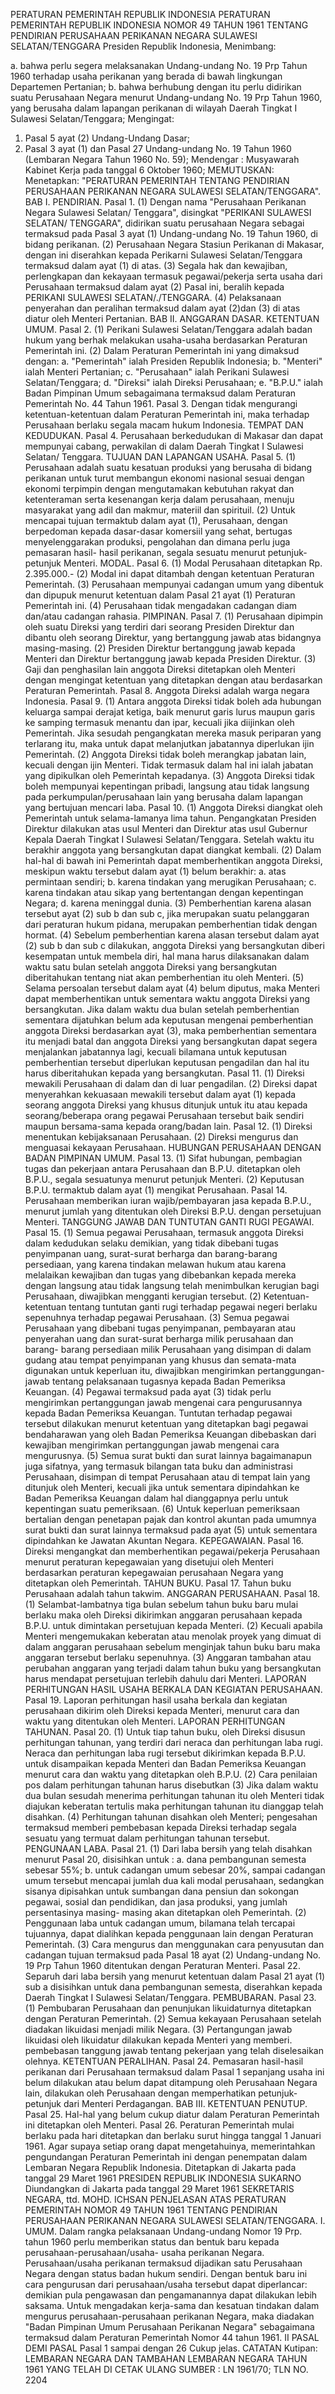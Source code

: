  PERATURAN PEMERINTAH REPUBLIK INDONESIA PERATURAN PEMERINTAH REPUBLIK INDONESIA NOMOR 49 TAHUN 1961 TENTANG PENDIRIAN PERUSAHAAN PERIKANAN NEGARA SULAWESI SELATAN/TENGGARA Presiden Republik Indonesia,
Menimbang:

a. bahwa perlu segera melaksanakan Undang-undang No. 19 Prp Tahun 1960 terhadap usaha perikanan yang berada di bawah lingkungan Departemen Pertanian;
b. bahwa berhubung dengan itu perlu didirikan suatu Perusahaan Negara menurut Undang-undang No. 19 Prp Tahun 1960, yang berusaha dalam lapangan perikanan di wilayah Daerah Tingkat I Sulawesi Selatan/Tenggara;
Mengingat:

1. Pasal 5 ayat (2) Undang-Undang Dasar;
2. Pasal 3 ayat (1) dan Pasal 27 Undang-undang No. 19 Tahun 1960 (Lembaran Negara Tahun 1960 No. 59); Mendengar : Musyawarah Kabinet Kerja pada tanggal 6 Oktober 1960;
MEMUTUSKAN:
 Menetapkan: "PERATURAN PEMERINTAH TENTANG PENDIRIAN PERUSAHAAN PERIKANAN NEGARA SULAWESI SELATAN/TENGGARA". BAB I. PENDIRIAN. Pasal 1.
(1) Dengan nama "Perusahaan Perikanan Negara Sulawesi Selatan/ Tenggara", disingkat "PERIKANI SULAWESI SELATAN/ TENGGARA", didirikan suatu perusahaan Negara sebagai termaksud pada Pasal 3 ayat (1) Undang-undang No. 19 Tahun 1960, di bidang perikanan.
(2) Perusahaan Negara Stasiun Perikanan di Makasar, dengan ini diserahkan kepada Perikarni Sulawesi Selatan/Tenggara termaksud dalam ayat (1) di atas.
(3) Segala hak dan kewajiban, perlengkapan dan kekayaan termasuk pegawai/pekerja serta usaha dari Perusahaan termaksud dalam ayat (2) Pasal ini, beralih kepada PERIKANI SULAWESI SELATAN/./TENGGARA.
(4) Pelaksanaan penyerahan dan peralihan termaksud dalam ayat (2)dan (3) di atas diatur oleh Menteri Pertanian. BAB II. ANGGARAN DASAR. KETENTUAN UMUM. Pasal 2.
(1) Perikani Sulawesi Selatan/Tenggara adalah badan hukum yang berhak melakukan usaha-usaha berdasarkan Peraturan Pemerintah ini.
(2) Dalam Peraturan Pemerintah ini yang dimaksud dengan:
a. "Pemerintah" ialah Presiden Republik Indonesia;
b. "Menteri" ialah Menteri Pertanian;
c. "Perusahaan" ialah Perikani Sulawesi Selatan/Tenggara;
d. "Direksi" ialah Direksi Perusahaan;
e. "B.P.U." ialah Badan Pimpinan Umum sebagaimana termaksud dalam Peraturan Pemerintah No. 44 Tahun 1961. Pasal 3. Dengan tidak mengurangi ketentuan-ketentuan dalam Peraturan Pemerintah ini, maka terhadap Perusahaan berlaku segala macam hukum Indonesia. TEMPAT DAN KEDUDUKAN. Pasal 4. Perusahaan berkedudukan di Makasar dan dapat mempunyai cabang, perwakilan di dalam Daerah Tingkat I Sulawesi Selatan/ Tenggara. TUJUAN DAN LAPANGAN USAHA. Pasal 5.
(1) Perusahaan adalah suatu kesatuan produksi yang berusaha di bidang perikanan untuk turut membangun ekonomi nasional sesuai dengan ekonomi terpimpin dengan mengutamakan kebutuhan rakyat dan ketenteraman serta kesenangan kerja dalam perusahaan, menuju masyarakat yang adil dan makmur, materiil dan spirituil.
(2) Untuk mencapai tujuan termaktub dalam ayat (1), Perusahaan, dengan berpedoman kepada dasar-dasar komersiil yang sehat, bertugas menyelenggarakan produksi, pengolahan dan dimana perlu juga pemasaran hasil- hasil perikanan, segala sesuatu menurut petunjuk-petunjuk Menteri. MODAL. Pasal 6.
(1) Modal Perusahaan ditetapkan Rp. 2.395.000.- (2) Modal ini dapat ditambah dengan ketentuan Peraturan Pemerintah.
(3) Perusahaan mempunyai cadangan umum yang dibentuk dan dipupuk menurut ketentuan dalam Pasal 21 ayat (1) Peraturan Pemerintah ini.
(4) Perusahaan tidak mengadakan cadangan diam dan/atau cadangan rahasia. PIMPINAN. Pasal 7.
(1) Perusahaan dipimpin oleh suatu Direksi yang terdiri dari seorang Presiden Direktur dan dibantu oleh seorang Direktur, yang bertanggung jawab atas bidangnya masing-masing.
(2) Presiden Direktur bertanggung jawab kepada Menteri dan Direktur bertanggung jawab kepada Presiden Direktur.
(3) Gaji dan penghasilan lain anggota Direksi ditetapkan oleh Menteri dengan mengingat ketentuan yang ditetapkan dengan atau berdasarkan Peraturan Pemerintah. Pasal 8. Anggota Direksi adalah warga negara Indonesia. Pasal 9.
(1) Antara anggota Direksi tidak boleh ada hubungan keluarga sampai derajat ketiga, baik menurut garis lurus maupun garis ke samping termasuk menantu dan ipar, kecuali jika diijinkan oleh Pemerintah. Jika sesudah pengangkatan mereka masuk periparan yang terlarang itu, maka untuk dapat melanjutkan jabatannya diperlukan ijin Pemerintah.
(2) Anggota Direksi tidak boleh merangkap jabatan lain, kecuali dengan ijin Menteri. Tidak termasuk dalam hal ini ialah jabatan yang dipikulkan oleh Pemerintah kepadanya.
(3) Anggota Direksi tidak boleh mempunyai kepentingan pribadi, langsung atau tidak langsung pada perkumpulan/perusahaan lain yang berusaha dalam lapangan yang bertujuan mencari laba. Pasal 10.
(1) Anggota Direksi diangkat oleh Pemerintah untuk selama-lamanya lima tahun. Pengangkatan Presiden Direktur dilakukan atas usul Menteri dan Direktur atas usul Gubernur Kepala Daerah Tingkat I Sulawesi Selatan/Tenggara. Setelah waktu itu berakhir anggota yang bersangkutan dapat diangkat kembali.
(2) Dalam hal-hal di bawah ini Pemerintah dapat memberhentikan anggota Direksi, meskipun waktu tersebut dalam ayat (1) belum berakhir:
a. atas permintaan sendiri;
b. karena tindakan yang merugikan Perusahaan;
c. karena tindakan atau sikap yang bertentangan dengan kepentingan Negara;
d. karena meninggal dunia.
(3) Pemberhentian karena alasan tersebut ayat (2) sub b dan sub c, jika merupakan suatu pelanggaran dari peraturan hukum pidana, merupakan pemberhentian tidak dengan hormat.
(4) Sebelum pemberhentian karena alasan tersebut dalam ayat (2) sub b dan sub c dilakukan, anggota Direksi yang bersangkutan diberi kesempatan untuk membela diri, hal mana harus dilaksanakan dalam waktu satu bulan setelah anggota Direksi yang bersangkutan diberitahukan tentang niat akan pemberhentian itu oleh Menteri.
(5) Selama persoalan tersebut dalam ayat (4) belum diputus, maka Menteri dapat memberhentikan untuk sementara waktu anggota Direksi yang bersangkutan. Jika dalam waktu dua bulan setelah pemberhentian sementara dijatuhkan belum ada keputusan mengenai pemberhentian anggota Direksi berdasarkan ayat (3), maka pemberhentian sementara itu menjadi batal dan anggota Direksi yang bersangkutan dapat segera menjalankan jabatannya lagi, kecuali bilamana untuk keputusan pemberhentian tersebut diperlukan keputusan pengadilan dan hal itu harus diberitahukan kepada yang bersangkutan. Pasal 11.
(1) Direksi mewakili Perusahaan di dalam dan di luar pengadilan.
(2) Direksi dapat menyerahkan kekuasaan mewakili tersebut dalam ayat (1) kepada seorang anggota Direksi yang khusus ditunjuk untuk itu atau kepada seorang/beberapa orang pegawai Perusahaan tersebut baik sendiri maupun bersama-sama kepada orang/badan lain. Pasal 12.
(1) Direksi menentukan kebijaksanaan Perusahaan.
(2) Direksi mengurus dan menguasai kekayaan Perusahaan. HUBUNGAN PERUSAHAAN DENGAN BADAN PIMPINAN UMUM. Pasal 13.
(1) Sifat hubungan, pembagian tugas dan pekerjaan antara Perusahaan dan B.P.U. ditetapkan oleh B.P.U., segala sesuatunya menurut petunjuk Menteri.
(2) Keputusan B.P.U. termaktub dalam ayat (1) mengikat Perusahaan. Pasal 14. Perusahaan memberikan iuran wajib/pembayaran jasa kepada B.P.U., menurut jumlah yang ditentukan oleh Direksi B.P.U. dengan persetujuan Menteri. TANGGUNG JAWAB DAN TUNTUTAN GANTI RUGI PEGAWAI. Pasal 15.
(1) Semua pegawai Perusahaan, termasuk anggota Direksi dalam kedudukan selaku demikian, yang tidak dibebani tugas penyimpanan uang, surat-surat berharga dan barang-barang persediaan, yang karena tindakan melawan hukum atau karena melalaikan kewajiban dan tugas yang dibebankan kepada mereka dengan langsung atau tidak langsung telah menimbulkan kerugian bagi Perusahaan, diwajibkan mengganti kerugian tersebut.
(2) Ketentuan-ketentuan tentang tuntutan ganti rugi terhadap pegawai negeri berlaku sepenuhnya terhadap pegawai Perusahaan.
(3) Semua pegawai Perusahaan yang dibebani tugas penyimpanan, pembayaran atau penyerahan uang dan surat-surat berharga milik perusahaan dan barang- barang persediaan milik Perusahaan yang disimpan di dalam gudang atau tempat penyimpanan yang khusus dan semata-mata digunakan untuk keperluan itu, diwajibkan mengirimkan pertanggungan-jawab tentang pelaksanaan tugasnya kepada Badan Pemeriksa Keuangan.
(4) Pegawai termaksud pada ayat (3) tidak perlu mengirimkan pertanggungan jawab mengenai cara pengurusannya kepada Badan Pemeriksa Keuangan. Tuntutan terhadap pegawai tersebut dilakukan menurut ketentuan yang ditetapkan bagi pegawai bendaharawan yang oleh Badan Pemeriksa Keuangan dibebaskan dari kewajiban mengirimkan pertanggungan jawab mengenai cara mengurusnya.
(5) Semua surat bukti dan surat lainnya bagaimanapun juga sifatnya, yang termasuk bilangan tata buku dan administrasi Perusahaan, disimpan di tempat Perusahaan atau di tempat lain yang ditunjuk oleh Menteri, kecuali jika untuk sementara dipindahkan ke Badan Pemeriksa Keuangan dalam hal dianggapnya perlu untuk kepentingan suatu pemeriksaan.
(6) Untuk keperluan pemeriksaan bertalian dengan penetapan pajak dan kontrol akuntan pada umumnya surat bukti dan surat lainnya termaksud pada ayat (5) untuk sementara dipindahkan ke Jawatan Akuntan Negara. KEPEGAWAIAN. Pasal 16. Direksi mengangkat dan memberhentikan pegawai/pekerja Perusahaan menurut peraturan kepegawaian yang disetujui oleh Menteri berdasarkan peraturan kepegawaian perusahaan Negara yang ditetapkan oleh Pemerintah. TAHUN BUKU. Pasal 17. Tahun buku Perusahaan adalah tahun takwim. ANGGARAN PERUSAHAAN. Pasal 18.
(1) Selambat-lambatnya tiga bulan sebelum tahun buku baru mulai berlaku maka oleh Direksi dikirimkan anggaran perusahaan kepada B.P.U. untuk dimintakan persetujuan kepada Menteri.
(2) Kecuali apabila Menteri mengemukakan keberatan atau menolak proyek yang dimuat di dalam anggaran perusahaan sebelum menginjak tahun buku baru maka anggaran tersebut berlaku sepenuhnya.
(3) Anggaran tambahan atau perubahan anggaran yang terjadi dalam tahun buku yang bersangkutan harus mendapat persetujuan terlebih dahulu dari Menteri. LAPORAN PERHITUNGAN HASIL USAHA BERKALA DAN KEGIATAN PERUSAHAAN. Pasal 19. Laporan perhitungan hasil usaha berkala dan kegiatan perusahaan dikirim oleh Direksi kepada Menteri, menurut cara dan waktu yang ditentukan oleh Menteri. LAPORAN PERHITUNGAN TAHUNAN. Pasal 20.
(1) Untuk tiap tahun buku, oleh Direksi disusun perhitungan tahunan, yang terdiri dari neraca dan perhitungan laba rugi. Neraca dan perhitungan laba rugi tersebut dikirimkan kepada B.P.U. untuk disampaikan kepada Menteri dan Badan Pemeriksa Keuangan menurut cara dan waktu yang ditetapkan oleh B.P.U.
(2) Cara penilaian pos dalam perhitungan tahunan harus disebutkan (3) Jika dalam waktu dua bulan sesudah menerima perhitungan tahunan itu oleh Menteri tidak diajukan keberatan tertulis maka perhitungan tahunan itu dianggap telah disahkan.
(4) Perhitungan tahunan disahkan oleh Menteri; pengesahan termaksud memberi pembebasan kepada Direksi terhadap segala sesuatu yang termuat dalam perhitungan tahunan tersebut. PENGUNAAN LABA. Pasal 21.
(1) Dari laba bersih yang telah disahkan menurut Pasal 20, disisihkan untuk :
a. dana pembangunan semesta sebesar 55%;
b. untuk cadangan umum sebesar 20%, sampai cadangan umum tersebut mencapai jumlah dua kali modal perusahaan, sedangkan sisanya dipisahkan untuk sumbangan dana pensiun dan sokongan pegawai, sosial dan pendidikan, dan jasa produksi, yang jumlah persentasinya masing- masing akan ditetapkan oleh Pemerintah.
(2) Penggunaan laba untuk cadangan umum, bilamana telah tercapai tujuannya, dapat dialihkan kepada penggunaan lain dengan Peraturan Pemerintah.
(3) Cara mengurus dan menggunakan cara penyusutan dan cadangan tujuan termaksud pada Pasal 18 ayat (2) Undang-undang No. 19 Prp Tahun 1960 ditentukan dengan Peraturan Menteri. Pasal 22. Separuh dari laba bersih yang menurut ketentuan dalam Pasal 21 ayat (1) sub a disisihkan untuk dana pembangunan semesta, diserahkan kepada Daerah Tingkat I Sulawesi Selatan/Tenggara. PEMBUBARAN. Pasal 23.
(1) Pembubaran Perusahaan dan penunjukan likuidaturnya ditetapkan dengan Peraturan Pemerintah.
(2) Semua kekayaan Perusahaan setelah diadakan likuidasi menjadi milik Negara.
(3) Pertangungan jawab likuidasi oleh likuidatur dilakukan kepada Menteri yang memberi. pembebasan tanggung jawab tentang pekerjaan yang telah diselesaikan olehnya. KETENTUAN PERALIHAN. Pasal 24. Pemasaran hasil-hasil perikanan dari Perusahaan termaksud dalam Pasal 1 sepanjang usaha ini belum dilakukan atau belum dapat ditampung oleh Perusahaan Negara lain, dilakukan oleh Perusahaan dengan memperhatikan petunjuk-petunjuk dari Menteri Perdagangan. BAB III. KETENTUAN PENUTUP. Pasal 25. Hal-hal yang belum cukup diatur dalam Peraturan Pemerintah ini ditetapkan oleh Menteri. Pasal 26. Peraturan Pemerintah mulai berlaku pada hari ditetapkan dan berlaku surut hingga tanggal 1 Januari 1961. Agar supaya setiap orang dapat mengetahuinya, memerintahkan pengundangan Peraturan Pemerintah ini dengan penempatan dalam Lembaran Negara Republik Indonesia. Ditetapkan di Jakarta pada tanggal 29 Maret 1961 PRESIDEN REPUBLIK INDONESIA SUKARNO Diundangkan di Jakarta pada tanggal 29 Maret 1961 SEKRETARIS NEGARA, ttd. MOHD. ICHSAN PENJELASAN ATAS PERATURAN PEMERINTAH NOMOR 49 TAHUN 1961 TENTANG PENDIRIAN PERUSAHAAN PERIKANAN NEGARA SULAWESI SELATAN/TENGGARA. I. UMUM. Dalam rangka pelaksanaan Undang-undang Nomor 19 Prp. tahun 1960 perlu memberikan status dan bentuk baru kepada perusahaan-perusahaan/usaha- usaha perikanan Negara. Perusahaan/usaha perikanan termaksud dijadikan satu Perusahaan Negara dengan status badan hukum sendiri. Dengan bentuk baru ini cara pengurusan dari perusahaan/usaha tersebut dapat diperlancar: demikian pula pengawasan dan pengamanannya dapat dilakukan lebih saksama. Untuk mengadakan kerja-sama dan kesatuan tindakan dalam mengurus perusahaan-perusahaan perikanan Negara, maka diadakan "Badan Pimpinan Umum Perusahaan Perikanan Negara" sebagaimana termaksud dalam Peraturan Pemerintah Nomor 44 tahun 1961. II PASAL DEMI PASAL Pasal 1 sampai dengan 26 Cukup jelas. CATATAN Kutipan: LEMBARAN NEGARA DAN TAMBAHAN LEMBARAN NEGARA TAHUN 1961 YANG TELAH DI CETAK ULANG SUMBER : LN 1961/70; TLN NO. 2204